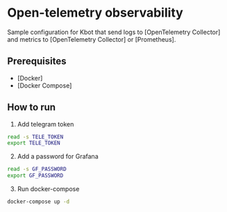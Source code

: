 # Open-telemetry observability

Sample configuration for Kbot that send logs to [OpenTelemetry Collector] and metrics to [OpenTelemetry Collector] or [Prometheus].

## Prerequisites

- [Docker]
- [Docker Compose]

## How to run

1. Add telegram token
```bash
read -s TELE_TOKEN
export TELE_TOKEN
```
2. Add a password for Grafana
```bash
read -s GF_PASSWORD
export GF_PASSWORD
```
3. Run docker-compose
```bash
docker-compose up -d
```